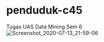 # penduduk-c45
Tugas UAS Data Mining Sem 6<br>
![Screenshot_2020-07-13_21-59-06](https://user-images.githubusercontent.com/40778475/87319682-23fe1400-c554-11ea-8ec5-9978feb55bc6.png)
